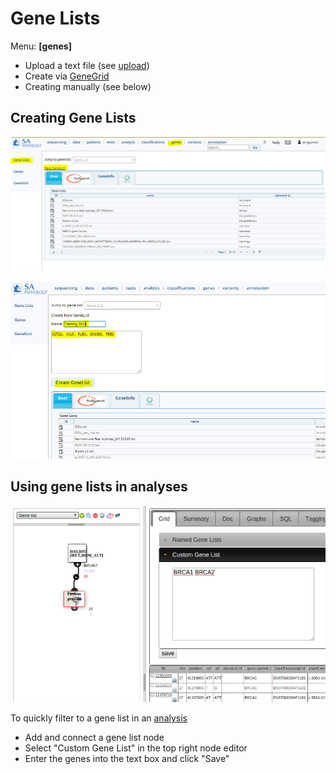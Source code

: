 # Gene Lists

Menu: **[genes]**

* Upload a text file (see [upload](../data/upload.md))
* Create via [GeneGrid](genegrid.md)
* Creating manually (see below)

## Creating Gene Lists

![Click on New GeneList](images/gene_list_create.png)

![Enter name, genes and click save](images/gene_list_create2.png)

## Using gene lists in analyses


![](images/gene_list_example.png)

To quickly filter to a gene list in an [analysis](../analysis/analysis_intro.md)

* Add and connect a gene list node
* Select "Custom Gene List" in the top right node editor
* Enter the genes into the text box and click "Save" 

